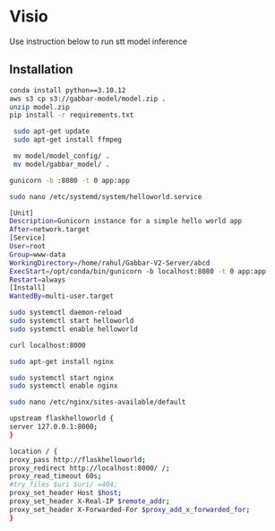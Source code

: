 
# Visio
Use instruction below to run stt model inference


## Installation


```bash
conda install python==3.10.12
aws s3 cp s3://gabbar-model/model.zip .
unzip model.zip
pip install -r requirements.txt

```

```bash
 sudo apt-get update
 sudo apt-get install ffmpeg

```
```bash
 mv model/model_config/ .
 mv model/gabbar_model/ .

```

```bash
gunicorn -b :8080 -t 0 app:app

```
```bash
sudo nano /etc/systemd/system/helloworld.service

```

```bash
[Unit]
Description=Gunicorn instance for a simple hello world app
After=network.target
[Service]
User=root
Group=www-data
WorkingDirectory=/home/rahul/Gabbar-V2-Server/abcd
ExecStart=/opt/conda/bin/gunicorn -b localhost:8080 -t 0 app:app
Restart=always
[Install]
WantedBy=multi-user.target

```

```bash
sudo systemctl daemon-reload
sudo systemctl start helloworld
sudo systemctl enable helloworld

```


```bash
curl localhost:8000

```

```bash
sudo apt-get install nginx

```


```bash
sudo systemctl start nginx
sudo systemctl enable nginx

```


```bash
sudo nano /etc/nginx/sites-available/default

```

```bash
upstream flaskhelloworld {
server 127.0.0.1:8000;
}

```

```bash
location / {
proxy_pass http://flaskhelloworld;
proxy_redirect http://localhost:8000/ /;
proxy_read_timeout 60s;
#try_files $uri $uri/ =404;
proxy_set_header Host $host;
proxy_set_header X-Real-IP $remote_addr;
proxy_set_header X-Forwarded-For $proxy_add_x_forwarded_for;
}

```
